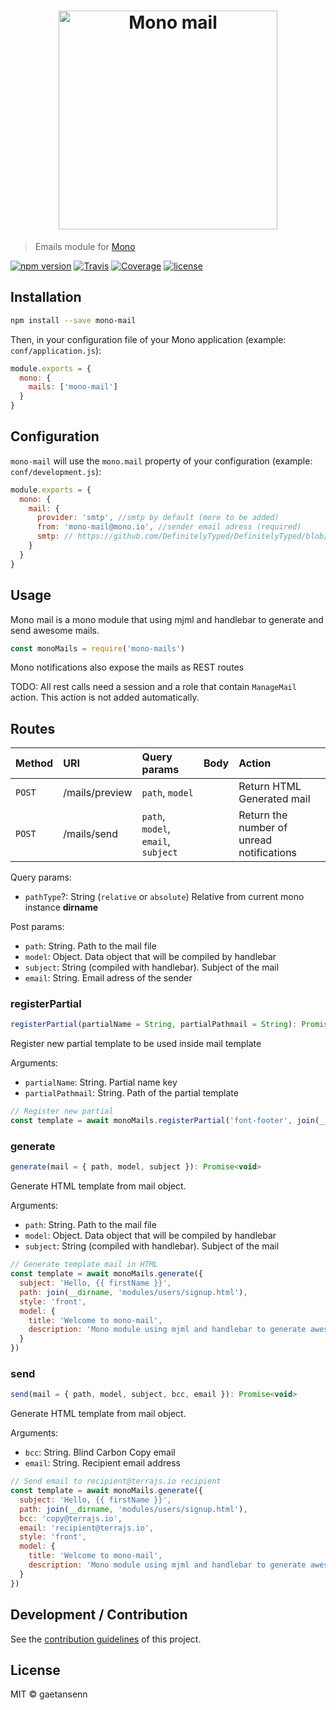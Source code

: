 <h1 align="center"><img src="https://user-images.githubusercontent.com/904724/37090727-b69ee98c-2205-11e8-8b25-0cbe40198d61.png" width="350" alt="Mono mail"/></h1>

> Emails module for [Mono](https://github.com/terrajs/mono)

[![npm version](https://img.shields.io/npm/v/mono-mail.svg)](https://www.npmjs.com/package/mono-mail)
[![Travis](https://img.shields.io/travis/terrajs/mono-mail/master.svg)](https://travis-ci.org/terrajs/mono-mail)
[![Coverage](https://img.shields.io/codecov/c/github/terrajs/mono-mail/master.svg)](https://codecov.io/gh/terrajs/mono-mail.js)
[![license](https://img.shields.io/github/license/terrajs/mono-mongodb.svg)](https://github.com/terrajs/mono-mail/blob/master/LICENSE)

## Installation

```bash
npm install --save mono-mail
```

Then, in your configuration file of your Mono application (example: `conf/application.js`):

```js
module.exports = {
  mono: {
    mails: ['mono-mail']
  }
}
```

## Configuration

`mono-mail` will use the `mono.mail` property of your configuration (example: `conf/development.js`):

```js
module.exports = {
  mono: {
    mail: {
      provider: 'smtp', //smtp by default (more to be added)
      from: 'mono-mail@mono.io', //sender email adress (required)
      smtp: // https://github.com/DefinitelyTyped/DefinitelyTyped/blob/924fafffc09cfeb0267573af2c847cdbfcfa464d/types/nodemailer-smtp-transport/index.d.ts#L47
    }
  }
}
```

## Usage

Mono mail is a mono module that using mjml and handlebar to generate and send awesome mails.

```js
const monoMails = require('mono-mails')
```

Mono notifications also expose the mails as REST routes

TODO: All rest calls need a session and a role that contain `ManageMail` action. This action is not added automatically.

## Routes

| Method | URI | Query params | Body | Action   |
| :------| :---| :------------| :-----| :--------|
| `POST`  | /mails/preview    |  `path`, `model` | | Return HTML Generated mail |
| `POST`  | /mails/send       |  `path`, `model`, `email`, `subject`| | Return the number of unread notifications |

Query params:
- `pathType`?: String (`relative` or `absolute`) Relative from current mono instance __dirname__

Post params:
- `path`: String. Path to the mail file
- `model`: Object. Data object that will be compiled by handlebar
- `subject`: String (compiled with handlebar). Subject of the mail
- `email`: String. Email adress of the sender

### registerPartial

```js
registerPartial(partialName = String, partialPathmail = String): Promise<void>
```

Register new partial template to be used inside mail template

Arguments:
- `partialName`: String. Partial name key
- `partialPathmail`: String. Path of the partial template

```js
// Register new partial
const template = await monoMails.registerPartial('font-footer', join(__dirname, 'modules/mails/font-footer.html'))
```

### generate

```js
generate(mail = { path, model, subject }): Promise<void>
```

Generate HTML template from mail object.

Arguments:
- `path`: String. Path to the mail file
- `model`: Object. Data object that will be compiled by handlebar
- `subject`: String (compiled with handlebar). Subject of the mail

```js
// Generate template mail in HTML
const template = await monoMails.generate({
  subject: 'Hello, {{ firstName }}',
  path: join(__dirname, 'modules/users/signup.html'),
  style: 'front',
  model: {
    title: 'Welcome to mono-mail',
    description: 'Mono module using mjml and handlebar to generate awesome template mail and send it to your customers'
  }
})
```

### send

```js
send(mail = { path, model, subject, bcc, email }): Promise<void>
```

Generate HTML template from mail object.

Arguments:
- `bcc`: String. Blind Carbon Copy email
- `email`: String. Recipient email address


```js
// Send email to recipient@terrajs.io recipient
const template = await monoMails.generate({
  subject: 'Hello, {{ firstName }}',
  path: join(__dirname, 'modules/users/signup.html'),
  bcc: 'copy@terrajs.io',
  email: 'recipient@terrajs.io',
  style: 'front',
  model: {
    title: 'Welcome to mono-mail',
    description: 'Mono module using mjml and handlebar to generate awesome template mail and send it to your customers'
  }
})
```

## Development / Contribution

See the [contribution guidelines](CONTRIBUTING.md) of this project.

## License

MIT &copy; gaetansenn
